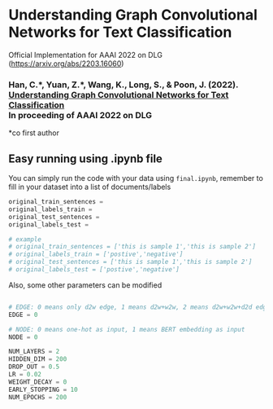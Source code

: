 # Understanding Graph Convolutional Networks for Text Classification
Official Implementation for AAAI 2022 on DLG
(https://arxiv.org/abs/2203.16060)

<h3>
  <b>Han, C.*, Yuan, Z.*, Wang, K., Long, S., & Poon, J. (2022). <br/><a href="https://arxiv.org/abs/2203.16060">Understanding Graph Convolutional Networks for Text Classification</a><br/>In proceeding of AAAI 2022 on DLG</b></span>
</h3>
*co first author



## Easy running using .ipynb file
You can simply run the code with your data using `final.ipynb`, remember to fill in your dataset into a list of documents/labels
```python
original_train_sentences = 
original_labels_train = 
original_test_sentences = 
original_labels_test = 

# example 
# original_train_sentences = ['this is sample 1','this is sample 2']
# original_labels_train = ['postive','negative']
# original_test_sentences = ['this is sample 1','this is sample 2']
# original_labels_test = ['postive','negative']
```
Also, some other parameters can be modified
```python

# EDGE: 0 means only d2w edge, 1 means d2w+w2w, 2 means d2w+w2w+d2d edge
EDGE = 0

# NODE: 0 means one-hot as input, 1 means BERT embedding as input
NODE = 0 

NUM_LAYERS = 2 
HIDDEN_DIM = 200
DROP_OUT = 0.5
LR = 0.02
WEIGHT_DECAY = 0
EARLY_STOPPING = 10
NUM_EPOCHS = 200
```

